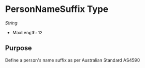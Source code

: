 # PersonNameSuffix Type

*String*

- MaxLength: 12

## Purpose

Define a person's name suffix as per Australian Standard AS4590
